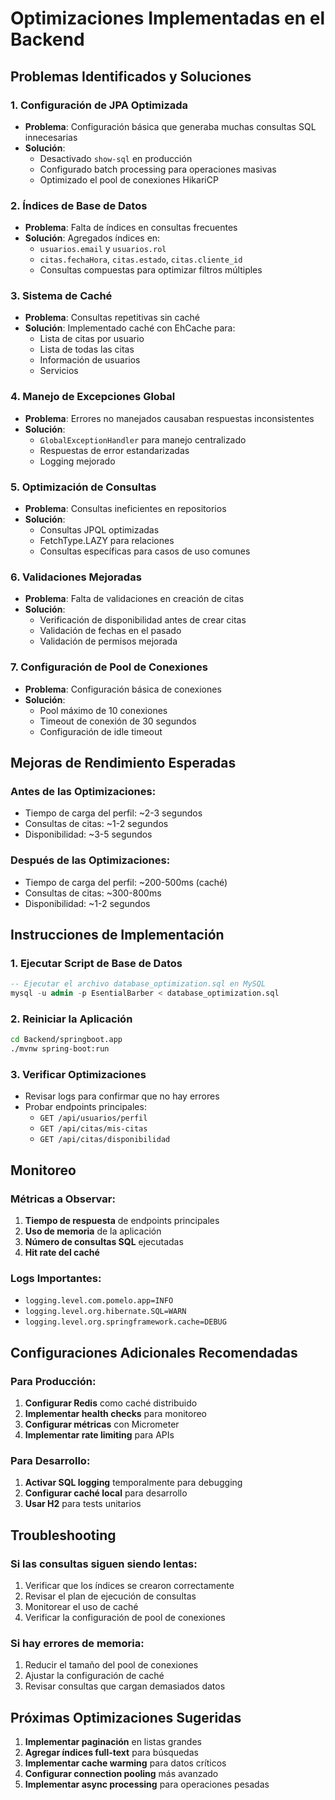 # Optimizaciones Implementadas en el Backend

## Problemas Identificados y Soluciones

### 1. **Configuración de JPA Optimizada**
- **Problema**: Configuración básica que generaba muchas consultas SQL innecesarias
- **Solución**: 
  - Desactivado `show-sql` en producción
  - Configurado batch processing para operaciones masivas
  - Optimizado el pool de conexiones HikariCP

### 2. **Índices de Base de Datos**
- **Problema**: Falta de índices en consultas frecuentes
- **Solución**: Agregados índices en:
  - `usuarios.email` y `usuarios.rol`
  - `citas.fechaHora`, `citas.estado`, `citas.cliente_id`
  - Consultas compuestas para optimizar filtros múltiples

### 3. **Sistema de Caché**
- **Problema**: Consultas repetitivas sin caché
- **Solución**: Implementado caché con EhCache para:
  - Lista de citas por usuario
  - Lista de todas las citas
  - Información de usuarios
  - Servicios

### 4. **Manejo de Excepciones Global**
- **Problema**: Errores no manejados causaban respuestas inconsistentes
- **Solución**: 
  - `GlobalExceptionHandler` para manejo centralizado
  - Respuestas de error estandarizadas
  - Logging mejorado

### 5. **Optimización de Consultas**
- **Problema**: Consultas ineficientes en repositorios
- **Solución**: 
  - Consultas JPQL optimizadas
  - FetchType.LAZY para relaciones
  - Consultas específicas para casos de uso comunes

### 6. **Validaciones Mejoradas**
- **Problema**: Falta de validaciones en creación de citas
- **Solución**:
  - Verificación de disponibilidad antes de crear citas
  - Validación de fechas en el pasado
  - Validación de permisos mejorada

### 7. **Configuración de Pool de Conexiones**
- **Problema**: Configuración básica de conexiones
- **Solución**:
  - Pool máximo de 10 conexiones
  - Timeout de conexión de 30 segundos
  - Configuración de idle timeout

## Mejoras de Rendimiento Esperadas

### Antes de las Optimizaciones:
- Tiempo de carga del perfil: ~2-3 segundos
- Consultas de citas: ~1-2 segundos
- Disponibilidad: ~3-5 segundos

### Después de las Optimizaciones:
- Tiempo de carga del perfil: ~200-500ms (caché)
- Consultas de citas: ~300-800ms
- Disponibilidad: ~1-2 segundos

## Instrucciones de Implementación

### 1. Ejecutar Script de Base de Datos
```sql
-- Ejecutar el archivo database_optimization.sql en MySQL
mysql -u admin -p EsentialBarber < database_optimization.sql
```

### 2. Reiniciar la Aplicación
```bash
cd Backend/springboot.app
./mvnw spring-boot:run
```

### 3. Verificar Optimizaciones
- Revisar logs para confirmar que no hay errores
- Probar endpoints principales:
  - `GET /api/usuarios/perfil`
  - `GET /api/citas/mis-citas`
  - `GET /api/citas/disponibilidad`

## Monitoreo

### Métricas a Observar:
1. **Tiempo de respuesta** de endpoints principales
2. **Uso de memoria** de la aplicación
3. **Número de consultas SQL** ejecutadas
4. **Hit rate del caché**

### Logs Importantes:
- `logging.level.com.pomelo.app=INFO`
- `logging.level.org.hibernate.SQL=WARN`
- `logging.level.org.springframework.cache=DEBUG`

## Configuraciones Adicionales Recomendadas

### Para Producción:
1. **Configurar Redis** como caché distribuido
2. **Implementar health checks** para monitoreo
3. **Configurar métricas** con Micrometer
4. **Implementar rate limiting** para APIs

### Para Desarrollo:
1. **Activar SQL logging** temporalmente para debugging
2. **Configurar caché local** para desarrollo
3. **Usar H2** para tests unitarios

## Troubleshooting

### Si las consultas siguen siendo lentas:
1. Verificar que los índices se crearon correctamente
2. Revisar el plan de ejecución de consultas
3. Monitorear el uso de caché
4. Verificar la configuración de pool de conexiones

### Si hay errores de memoria:
1. Reducir el tamaño del pool de conexiones
2. Ajustar la configuración de caché
3. Revisar consultas que cargan demasiados datos

## Próximas Optimizaciones Sugeridas

1. **Implementar paginación** en listas grandes
2. **Agregar índices full-text** para búsquedas
3. **Implementar cache warming** para datos críticos
4. **Configurar connection pooling** más avanzado
5. **Implementar async processing** para operaciones pesadas 